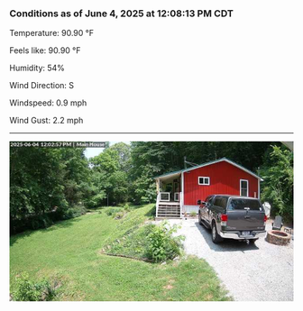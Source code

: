### Conditions as of June 4, 2025 at 12:08:13 PM CDT 

Temperature: 90.90 &deg;F

Feels like: 90.90 &deg;F

Humidity: 54%

Wind Direction: S

Windspeed: 0.9 mph

Wind Gust: 2.2 mph

---

<img src="./images/latest.jpeg"/>

